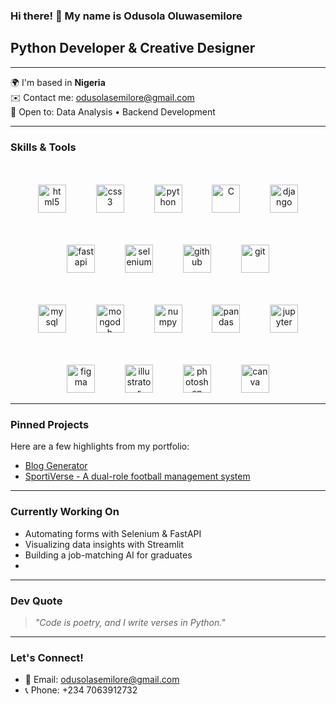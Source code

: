 ### Hi there! 👋 My name is Odusola Oluwasemilore

## Python Developer & Creative Designer

---

🌍 I'm based in **Nigeria**  
✉️ Contact me: [odusolasemilore@gmail.com](mailto:odusolasemilore@gmail.com)  
🤝 Open to: Data Analysis • Backend Development


---

###  Skills & Tools


<div align="center">

<!-- Row 1 -->
<br /><br />
<img src="https://cdn.jsdelivr.net/gh/devicons/devicon/icons/html5/html5-original.svg" height="45" alt="html5" />
<img width="40" />
<img src="https://cdn.jsdelivr.net/gh/devicons/devicon/icons/css3/css3-original.svg" height="45" alt="css3" />
<img width="40" />
<img src="https://cdn.jsdelivr.net/gh/devicons/devicon/icons/python/python-original.svg" height="45" alt="python" />
<img width="40" />
<img src="https://raw.githubusercontent.com/danielcranney/readme-generator/main/public/icons/skills/c-colored.svg" height="45" alt="C" />
<img width="40" />
<img src="https://raw.githubusercontent.com/danielcranney/readme-generator/main/public/icons/skills/django-colored.svg" height="45" alt="django" />

<!-- Row 2 -->
<br /><br />
<img src="https://raw.githubusercontent.com/danielcranney/readme-generator/main/public/icons/skills/fastapi-colored.svg" height="45" alt="fastapi" />
<img width="40" />
<img src="https://cdn.jsdelivr.net/gh/devicons/devicon/icons/selenium/selenium-original.svg" height="45" alt="selenium" />
<img width="40" />
<img src="https://cdn.jsdelivr.net/gh/devicons/devicon/icons/github/github-original.svg" height="45" alt="github" />
<img width="40" />
<img src="https://cdn.jsdelivr.net/gh/devicons/devicon/icons/git/git-original.svg" height="45" alt="git" />

<!-- Row 3 -->
<br /><br />
<img src="https://cdn.jsdelivr.net/gh/devicons/devicon/icons/mysql/mysql-original.svg" height="45" alt="mysql" />
<img width="40" />
<img src="https://raw.githubusercontent.com/danielcranney/readme-generator/main/public/icons/skills/mongodb-colored.svg" height="45" alt="mongodb" />
<img width="40" />
<img src="https://cdn.jsdelivr.net/gh/devicons/devicon/icons/numpy/numpy-original.svg" height="45" alt="numpy" />
<img width="40" />
<img src="https://cdn.jsdelivr.net/gh/devicons/devicon/icons/pandas/pandas-original.svg" height="45" alt="pandas" />
<img width="40" />
<img src="https://cdn.jsdelivr.net/gh/devicons/devicon/icons/jupyter/jupyter-original.svg" height="45" alt="jupyter" />


<!-- Row 4 -->
<br /><br />
<img src="https://cdn.jsdelivr.net/gh/devicons/devicon/icons/figma/figma-original.svg" height="45" alt="figma" />
<img width="40" />
<img src="https://raw.githubusercontent.com/danielcranney/readme-generator/main/public/icons/skills/illustrator-colored.svg" height="45" alt="illustrator" />
<img width="40" />
<img src="https://raw.githubusercontent.com/danielcranney/readme-generator/main/public/icons/skills/photoshop-colored.svg" height="45" alt="photoshop" />
<img width="40" />
<img src="https://cdn.jsdelivr.net/gh/devicons/devicon/icons/canva/canva-original.svg" height="45" alt="canva" />
</div>

---

###  Pinned Projects

Here are a few highlights from my portfolio:

- [Blog Generator](https://github.com/SODUSOLA/blog-generator-ai.git)
- [SportiVerse - A dual-role football management system](https://github.com/SODUSOLA/SportiVerse.git)

---

### Currently Working On

- Automating forms with Selenium & FastAPI  
- Visualizing data insights with Streamlit  
- Building a job-matching AI for graduates
- 

---

### Dev Quote

> *"Code is poetry, and I write verses in Python."*

---

### Let's Connect!

- 📧 Email: [odusolasemilore@gmail.com](mailto:odusolasemilore@gmail.com)  
- 📞 Phone: +234 7063912732
